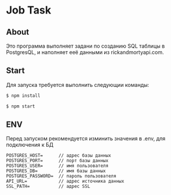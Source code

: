 # Job Task

## About
Это программа выполняет задани по созданию SQL таблицы в PostgresQL, и наполняет ееё данными из rickandmortyapi.com.

## Start
Для запуска требуется выполнить следующии команды:
```bash
$ npm install

$ npm start

```

## ENV
Перед запуском рекомендуется изминить значения в .env, для подключения к БД
```
POSTGRES_HOST=      // адрес базы данных
POSTGRES_PORT=      // порт базы данных
POSTGRES_USER=      // имя пользователя
POSTGRES_DB=        // имя базы данных
POSTGRES_PASSWORD=  // пароль пользователя
API_URL=            // адрес источника данных
SSL_PATH=           // адрес SSL
```
